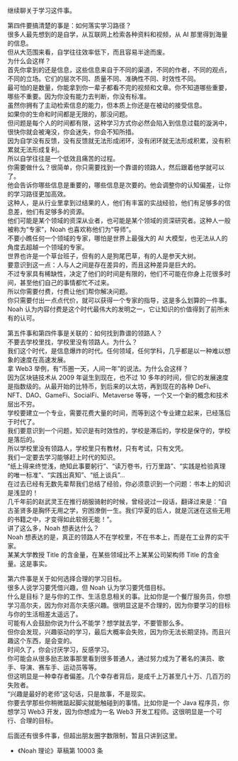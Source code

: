 继续聊关于学习这件事。

第四件要搞清楚的事是：如何落实学习路径？  
很多人最先想到的是自学，从互联网上检索各种资料和视频，从 AI 那里得到海量的信息。  
但从大范围来看，自学往往效率低下，而且容易半途而废。  
为什么会这样？  
首先你拿到的还是信息，这些信息来自于不同的渠道，不同的作者，不同的观点，不同的立场。它们的层次不同、质量不同、准确性不同、时效性不同。  
最可怕的是数量，你能拿到你一辈子都看不完的视频和文章。你不知道哪些重要，哪些不重要。因为你没有能力去判断，你没有标准。  
虽然你拥有了主动检索信息的能力，但本质上你还是在被动的接受信息。  
如果你的生命和时间都是无限的，那没问题。  
但问题是每个人的时间都有限，这种学习方式你必然会陷入到信息过载的漩涡中，很快你就会被淹没，你会迷失，你会不知所措。  
因为自学没有反馈，没有反馈就无法形成闭环，没有闭环就无法形成积累，没有积累就无法形成复利。  
所以自学往往是一个低效且痛苦的过程。  
你需要做什么？很简单，你只需要找到一个靠谱的领路人，然后跟着他学就可以了。  
他会告诉你哪些信息是重要的，哪些信息是次要的。他会调整你的认知偏差，让你的学习路径更加高效。  
这种人，是从行业里拿到过结果的人，他们有丰富的实战经验，他们有足够多的信息差，他们有足够多的资源。    
他们可能是某个领域的资深从业者，也可能是某个领域的资深研究者。这种人一般被称为“专家”，Noah 也喜欢称他们为“导师”。  
不要小瞧任何一个领域的专家，哪怕是世界上最强大的 AI 大模型，也无法从人的角度去超越一个领域的专家。  
世界也许是一个草台班子，但有的人是狗尾巴草，有的人是参天大树。  
要意识到这一点：人与人之间是存在差异的，而且这种差异是巨大的。  
不过专家具有稀缺性，决定了他们的时间是有限的，他们不可能在你身上花很多时间，甚至他们自己的事情都忙不过来。  
所以你需要付费，付费让他们帮你解决问题。  
你只需要付出一点点代价，就可以获得一个专家的指导，这是多么划算的一件事。  
Noah 认为内容付费是这个时代最伟大的发明之一，它让知识的价值得到了前所未有的认可。  

第五件事和第四件事是关联的：如何找到靠谱的领路人？  
不要去学校里找，学校里没有领路人。为什么？  
我们这个时代，是信息爆炸的时代。任何领域，任何学科，几乎都是以一种难以想象的速度在高速发展。  
拿 Web3 举例，有“币圈一天，人间一年”的说法。为什么会这样？  
因为区块链技术从 2009 年诞生到现在，也不过 10 多年的时间，但它的发展速度是指数级的。从最开始的比特币，到后来的以太坊，再到现在的各种 DeFi、NFT、DAO、GameFi、SocialFi、Metaverse 等等，一个又一个新的概念和技术层出不穷。  
学校要建立一个专业，需要花费大量的时间，而等到这个专业建立起来，已经落后于时代了。  
我们要意识到一个问题，知识是有时效性的，学校是滞后的，学校是保守的，学校是落后的。  
所以学校里没有领路人，学校里只有教材，只有考试，只有文凭。  
我们一定要去学习能够赶上时代的知识。  
“纸上得来终觉浅，绝知此事要躬行”、“读万卷书，行万里路”、“实践是检验真理的唯一标准”、“实践出真知”、“纸上谈兵”...  
在过去已经有无数先辈帮我们总结了经验，你必须意识到一个问题：书本上的知识是浅显的！  
几千年前的赵武灵王在推行胡服骑射的时候，曾经说过一段话，翻译过来是：“自古圣贤多是胸怀无用之学，穷困潦倒一生。我们华夏的后人，就是沉迷在这些无用的书籍之中，才变得如此软弱无能！”。  
讲了这么多，Noah 想表达什么？  
Noah 想表达的是，真正的领路人不在学校里，不在书本上，而是在工业界的实干家。  
某某大学教授 Title 的含金量，在某些领域比不上某某公司架构师 Title 的含金量。这是事实。  

第六件事是关于如何选择合理的学习目标。  
很多人说学习要凭借兴趣，但 Noah 认为学习要凭借目标。  
什么是目标？是与你的工作、生活息息相关的事。比如你是一个餐厅服务员，你想学习高尔夫，因为你对高尔夫感兴趣。很明显这是不合理的，因为你要学习的目标与你的生活相差太遥远了。  
可能有人会鼓励你说为什么不能学？想学就去学，不要管那么多。  
但你会发现，兴趣驱动的学习，最后大概率会失败，因为你无法长期坚持。而且兴趣这个东西，是会变的。  
时间久了，你会讨厌学习，反感学习。  
你可能会从很多励志故事那里看到很多普通人，通过努力成为了著名的演员、歌手、导演、赛车手、运动员等等。  
但这明显是一种幸存者偏差。几个幸存者背后，是成千上万甚至几十万、几百万的失败者。  
“兴趣是最好的老师”这句话，只是故事，不是现实。  
你要去学那些你稍微踮起脚尖就能触碰到的事情。比如你是一个 Java 程序员，你想学习 Web3 开发，因为你想成为一名 Web3 开发工程师。这很明显是一个可行、合理的目标。  

后面还有很多件事，但超出朋友圈字数限制，暂且只讲到这里。  

- 《Noah 理论》草稿第 10003 条
